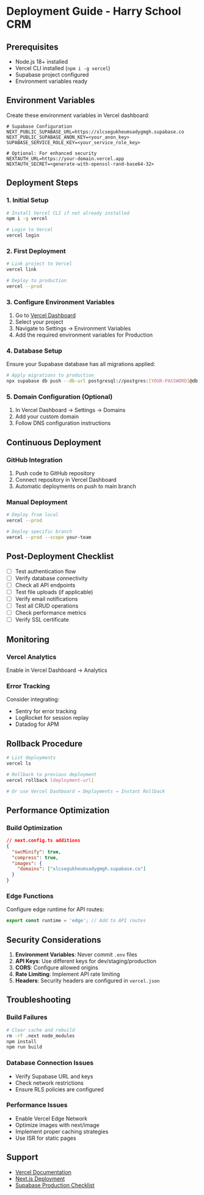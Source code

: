 # Deployment Guide - Harry School CRM

## Prerequisites

- Node.js 18+ installed
- Vercel CLI installed (`npm i -g vercel`)
- Supabase project configured
- Environment variables ready

## Environment Variables

Create these environment variables in Vercel dashboard:

```env
# Supabase Configuration
NEXT_PUBLIC_SUPABASE_URL=https://xlcsegukheumsadygmgh.supabase.co
NEXT_PUBLIC_SUPABASE_ANON_KEY=<your_anon_key>
SUPABASE_SERVICE_ROLE_KEY=<your_service_role_key>

# Optional: For enhanced security
NEXTAUTH_URL=https://your-domain.vercel.app
NEXTAUTH_SECRET=<generate-with-openssl-rand-base64-32>
```

## Deployment Steps

### 1. Initial Setup

```bash
# Install Vercel CLI if not already installed
npm i -g vercel

# Login to Vercel
vercel login
```

### 2. First Deployment

```bash
# Link project to Vercel
vercel link

# Deploy to production
vercel --prod
```

### 3. Configure Environment Variables

1. Go to [Vercel Dashboard](https://vercel.com/dashboard)
2. Select your project
3. Navigate to Settings → Environment Variables
4. Add the required environment variables for Production

### 4. Database Setup

Ensure your Supabase database has all migrations applied:

```bash
# Apply migrations to production
npx supabase db push --db-url postgresql://postgres:[YOUR-PASSWORD]@db.xlcsegukheumsadygmgh.supabase.co:5432/postgres
```

### 5. Domain Configuration (Optional)

1. In Vercel Dashboard → Settings → Domains
2. Add your custom domain
3. Follow DNS configuration instructions

## Continuous Deployment

### GitHub Integration

1. Push code to GitHub repository
2. Connect repository in Vercel Dashboard
3. Automatic deployments on push to main branch

### Manual Deployment

```bash
# Deploy from local
vercel --prod

# Deploy specific branch
vercel --prod --scope your-team
```

## Post-Deployment Checklist

- [ ] Test authentication flow
- [ ] Verify database connectivity
- [ ] Check all API endpoints
- [ ] Test file uploads (if applicable)
- [ ] Verify email notifications
- [ ] Test all CRUD operations
- [ ] Check performance metrics
- [ ] Verify SSL certificate

## Monitoring

### Vercel Analytics

Enable in Vercel Dashboard → Analytics

### Error Tracking

Consider integrating:
- Sentry for error tracking
- LogRocket for session replay
- Datadog for APM

## Rollback Procedure

```bash
# List deployments
vercel ls

# Rollback to previous deployment
vercel rollback [deployment-url]

# Or use Vercel Dashboard → Deployments → Instant Rollback
```

## Performance Optimization

### Build Optimization

```json
// next.config.ts additions
{
  "swcMinify": true,
  "compress": true,
  "images": {
    "domains": ["xlcsegukheumsadygmgh.supabase.co"]
  }
}
```

### Edge Functions

Configure edge runtime for API routes:

```typescript
export const runtime = 'edge'; // Add to API routes
```

## Security Considerations

1. **Environment Variables**: Never commit `.env` files
2. **API Keys**: Use different keys for dev/staging/production
3. **CORS**: Configure allowed origins
4. **Rate Limiting**: Implement API rate limiting
5. **Headers**: Security headers are configured in `vercel.json`

## Troubleshooting

### Build Failures

```bash
# Clear cache and rebuild
rm -rf .next node_modules
npm install
npm run build
```

### Database Connection Issues

- Verify Supabase URL and keys
- Check network restrictions
- Ensure RLS policies are configured

### Performance Issues

- Enable Vercel Edge Network
- Optimize images with next/image
- Implement proper caching strategies
- Use ISR for static pages

## Support

- [Vercel Documentation](https://vercel.com/docs)
- [Next.js Deployment](https://nextjs.org/docs/deployment)
- [Supabase Production Checklist](https://supabase.com/docs/guides/platform/going-into-prod)